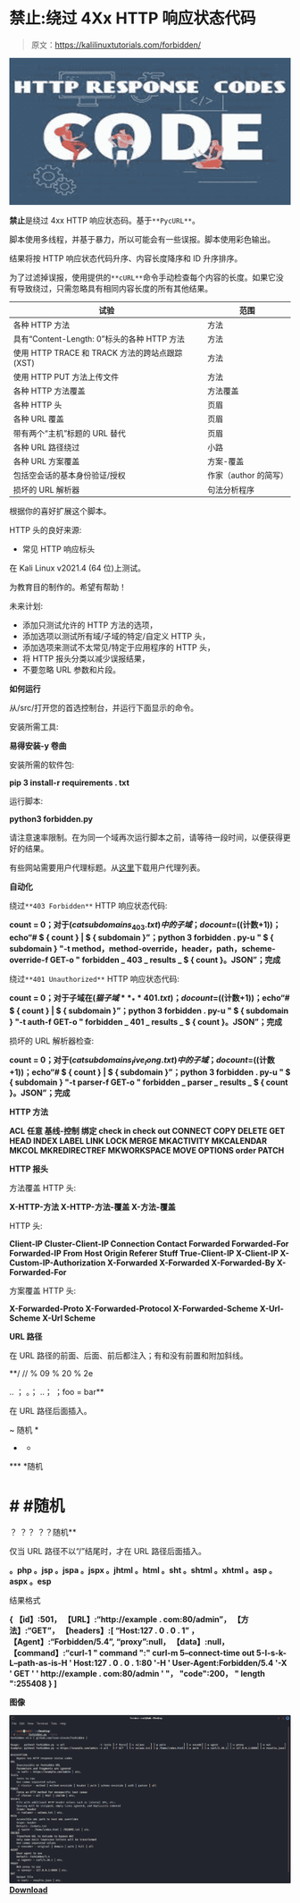 # 禁止:绕过 4Xx HTTP 响应状态代码

> 原文：<https://kalilinuxtutorials.com/forbidden/>

[![](img//de390d351586117cd2376b8441f92dcd.png)](https://blogger.googleusercontent.com/img/a/AVvXsEju8PS1gYAhtSL4GK9O01Ld4f36I57ARtypAdC1p2Q29OKufYyFsCE5tW0zIqkwd3bZgkLS3ZY8J1fc-dilECPxfVtp67eBKUTjc_yY2j0Q1-MTmZdF3PI796OYsDZGHOCNjOMpY8ESri3EzQtHdpCq7wW6lC03wj4sqbSWRGtAT4y0dPTeAtn1uE3i=s728)

**禁止**是绕过 4xx HTTP 响应状态码。基于`**PycURL**`。

脚本使用多线程，并基于暴力，所以可能会有一些误报。脚本使用彩色输出。

结果将按 HTTP 响应状态代码升序、内容长度降序和 ID 升序排序。

为了过滤掉误报，使用提供的`**cURL**`命令手动检查每个内容的长度。如果它没有导致绕过，只需忽略具有相同内容长度的所有其他结果。

| 试验 | 范围 |
| --- | --- |
| 各种 HTTP 方法 | 方法 |
| 具有“Content-Length: 0”标头的各种 HTTP 方法 | 方法 |
| 使用 HTTP TRACE 和 TRACK 方法的跨站点跟踪(XST) | 方法 |
| 使用 HTTP PUT 方法上传文件 | 方法 |
| 各种 HTTP 方法覆盖 | 方法覆盖 |
| 各种 HTTP 头 | 页眉 |
| 各种 URL 覆盖 | 页眉 |
| 带有两个“主机”标题的 URL 替代 | 页眉 |
| 各种 URL 路径绕过 | 小路 |
| 各种 URL 方案覆盖 | 方案-覆盖 |
| 包括空会话的基本身份验证/授权 | 作家（author 的简写） |
| 损坏的 URL 解析器 | 句法分析程序 |

根据你的喜好扩展这个脚本。

HTTP 头的良好来源:

*   常见 HTTP 响应标头

在 Kali Linux v2021.4 (64 位)上测试。

为教育目的制作的。希望有帮助！

未来计划:

*   添加只测试允许的 HTTP 方法的选项，
*   添加选项以测试所有域/子域的特定/自定义 HTTP 头，
*   添加选项来测试不太常见/特定于应用程序的 HTTP 头，
*   将 HTTP 报头分类以减少误报结果，
*   不要忽略 URL 参数和片段。

**如何运行**

从/src/打开您的首选控制台，并运行下面显示的命令。

安装所需工具:

**易得安装-y 卷曲**

安装所需的软件包:

**pip 3 install-r requirements . txt**

运行脚本:

**python3 forbidden.py**

请注意速率限制。在为同一个域再次运行脚本之前，请等待一段时间，以便获得更好的结果。

有些网站需要用户代理标题。从[这里](https://github.com/danielmiessler/SecLists/blob/master/Fuzzing/User-Agents/UserAgents.fuzz.txt)下载用户代理列表。

**自动化**

绕过`**403 Forbidden**` HTTP 响应状态代码:

**count = 0；对于$(cat subdomains_403.txt)中的子域；do count=$((计数+1))；echo“# $ { count } | $ { subdomain }”；python 3 forbidden . py-u " $ { subdomain } "-t method，method-override，header，path，scheme-override-f GET-o " forbidden _ 403 _ results _ $ { count }。JSON”；完成**

绕过`**401 Unauthorized**` HTTP 响应状态代码:

**count = 0；对于子域在$(猫子域**_**401 . txt)；do count=$((计数+1))；echo“# $ { count } | $ { subdomain }”；python 3 forbidden . py-u " $ { subdomain } "-t auth-f GET-o " forbidden _ 401 _ results _ $ { count }。JSON”；完成**

损坏的 URL 解析器检查:

**count = 0；对于$(cat subdomains_live_long.txt)中的子域；do count=$((计数+1))；echo“# $ { count } | $ { subdomain }”；python 3 forbidden . py-u " $ { subdomain } "-t parser-f GET-o " forbidden _ parser _ results _ $ { count }。JSON”；完成**

**HTTP 方法**

**ACL
任意
基线-控制
绑定
check in
check out
CONNECT
COPY
DELETE
GET
HEAD
INDEX
LABEL
LINK
LOCK
MERGE
MKACTIVITY
MKCALENDAR
MKCOL
MKREDIRECTREF
MKWORKSPACE
MOVE
OPTIONS
order PATCH** 

**HTTP 报头**

方法覆盖 HTTP 头:

**X-HTTP-方法
X-HTTP-方法-覆盖
X-方法-覆盖**

HTTP 头:

**Client-IP
Cluster-Client-IP
Connection
Contact
Forwarded
Forwarded-For
Forwarded-IP
From
Host
Origin
Referer
Stuff
True-Client-IP
X-Client-IP
X-Custom-IP-Authorization
X-Forwarded
X-Forwarded
X-Forwarded-By
X-Forwarded-For**

方案覆盖 HTTP 头:

**X-Forwarded-Proto
X-Forwarded-Protocol
X-Forwarded-Scheme
X-Url-Scheme
X-Url Scheme**

**URL 路径**

在 URL 路径的前面、后面、前后都注入；有和没有前置和附加斜线。

**/
//
% 09
% 20
% 2e

..
；
。；
..；
；foo = bar**

在 URL 路径后面插入。

~
随机
*
* *
*** *随机
# # #随机
？
？？
？？随机**

仅当 URL 路径不以“/”结尾时，才在 URL 路径后面插入。

**。php
。jsp
。jspa
。jspx
。jhtml
。html
。sht
。shtml
。xhtml
。asp
。aspx
。esp**

结果格式

 **{
【id】:501，
【URL】:“http://example . com:80/admin”，
【方法】:“GET”，
【headers】:[
“Host:127 . 0 . 0 . 1”
，
【Agent】:“Forbidden/5.4”,
“proxy”:null，
【data】:null，
【command】:“curl-1
" command ":" curl-m 5–connect-time out 5-I-s-k-L–path-as-is-H ' Host:127 . 0 . 0 . 1:80 '-H ' User-Agent:Forbidden/5.4 '-X ' GET ' ' http://example . com:80/admin ' "，
"code":200，
" length ":255408
}
]**

**图像**

![](img//735818a26962aa50bc07740662816582.png)[**Download**](https://github.com/ivan-sincek/forbidden)
